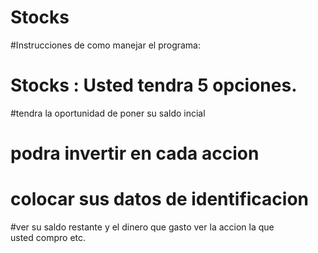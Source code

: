 # Stocks

#Instrucciones de como manejar el programa:

# Stocks : Usted tendra 5 opciones.
#tendra la oportunidad de poner su saldo incial
# podra invertir en cada accion
# colocar sus datos de identificacion
#ver su saldo restante y el dinero que gasto 
ver la accion la que usted compro etc.

